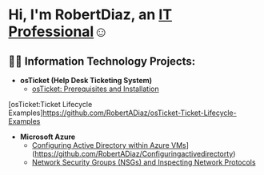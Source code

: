 <h1>Hi, I'm RobertDiaz, an <a href="https://linkedin.com/in/robert-diaz-732a37155/">IT Professional</a>☺</h1>

<h2>👨‍💻 Information Technology Projects:</h2>

- <b>osTicket (Help Desk Ticketing System)</b>
  - [osTicket: Prerequisites and Installation](https://github.com/RobertADiaz/osticket-prereqs)

 [osTicket:Ticket Lifecycle Examples]https://github.com/RobertADiaz/osTicket-Ticket-Lifecycle-Examples
- <b>Microsoft Azure</b>
  - [Configuring  Active Directory within Azure VMs]([https://github.com/RobertDiaz/configure-ad)](https://github.com/RobertADiaz/Configuringactivedirectorty)
  - [Network Security Groups (NSGs) and Inspecting Network Protocols](https://github.com/RobertDiaz/azure-network-protocols)

[linkedin]: https://linkedin.com/in/robert-diaz-732a37155/">
